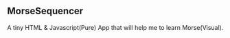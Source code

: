 MorseSequencer
------------------


A tiny HTML & Javascript(Pure) App that will help me to learn Morse(Visual).